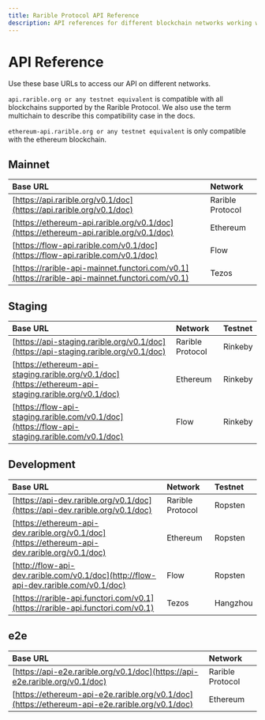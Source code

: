 ```yaml
---
title: Rarible Protocol API Reference
description: API references for different blockchain networks working with the protocol
---
```


# API Reference

Use these base URLs to access our API on different networks.

`api.rarible.org or any testnet equivalent` is compatible with all blockchains supported by the Rarible Protocol. We also use the term multichain to describe this compatibility case in the docs.

`ethereum-api.rarible.org or any testnet equivalent` is only compatible with the ethereum blockchain.

## Mainnet

| Base URL | Network |
| :--- | :--- |
| [https://api.rarible.org/v0.1/doc](https://api.rarible.org/v0.1/doc) | Rarible Protocol |
| [https://ethereum-api.rarible.org/v0.1/doc](https://ethereum-api.rarible.org/v0.1/doc) | Ethereum |
| [https://flow-api.rarible.com/v0.1/doc](https://flow-api.rarible.com/v0.1/doc) | Flow |
| [https://rarible-api-mainnet.functori.com/v0.1](https://rarible-api-mainnet.functori.com/v0.1) | Tezos |

## Staging

| Base URL | Network | Testnet |
| :--- | :--- | :--- |
| [https://api-staging.rarible.org/v0.1/doc](https://api-staging.rarible.org/v0.1/doc) | Rarible Protocol | Rinkeby |
| [https://ethereum-api-staging.rarible.org/v0.1/doc](https://ethereum-api-staging.rarible.org/v0.1/doc) | Ethereum | Rinkeby |
| [https://flow-api-staging.rarible.com/v0.1/doc](https://flow-api-staging.rarible.com/v0.1/doc) | Flow | Rinkeby |

## Development

| Base URL | Network | Testnet |
| :--- |:---|:---|
| [https://api-dev.rarible.org/v0.1/doc](https://api-dev.rarible.org/v0.1/doc) | Rarible Protocol | Ropsten |
| [https://ethereum-api-dev.rarible.org/v0.1/doc](https://ethereum-api-dev.rarible.org/v0.1/doc) | Ethereum | Ropsten |
| [http://flow-api-dev.rarible.com/v0.1/doc](http://flow-api-dev.rarible.com/v0.1/doc) | Flow | Ropsten |
| [https://rarible-api.functori.com/v0.1](https://rarible-api.functori.com/v0.1) | Tezos | Hangzhou |

## e2e

| Base URL | Network |
| :--- | :--- |
| [https://api-e2e.rarible.org/v0.1/doc](https://api-e2e.rarible.org/v0.1/doc) | Rarible Protocol |
| [https://ethereum-api-e2e.rarible.org/v0.1/doc](https://ethereum-api-e2e.rarible.org/v0.1/doc) | Ethereum |
